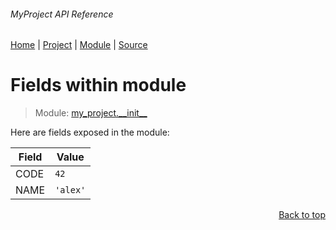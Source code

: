###### MyProject API Reference
[Home](/docs/this/is/a/test/README.md) | [Project](/README.md) | [Module](/docs/this/is/a/test/modules/my_project/__init__/README.md) | [Source](/src/my_project/__init__.py)

# Fields within module
> Module: [my\_project.\_\_init\_\_](/docs/this/is/a/test/modules/my_project/__init__/README.md)

Here are fields exposed in the module:

| Field | Value |
| --- | --- |
| CODE | `42` |
| NAME | `'alex'` |

<p align="right"><a href="#myproject-api-reference">Back to top</a></p>
